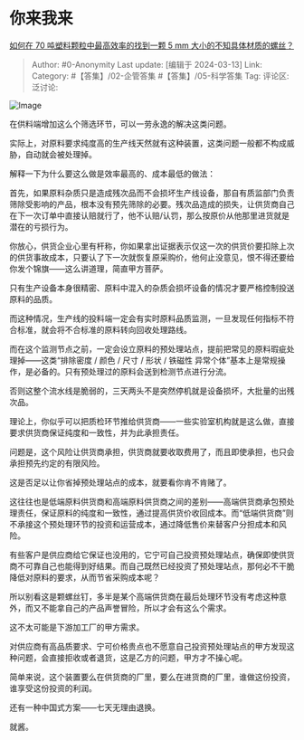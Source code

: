 # 你来我来
[如何在 70 吨塑料颗粒中最高效率的找到一颗 5 mm 大小的不知具体材质的螺丝？](https://www.zhihu.com/question/595410342/answer/3429080326)

> Author: #0-Anonymity
> Last update: [编辑于 2024-03-13]
> Link:
> Category: #【答集】/02-企管答集 #【答集】/05-科学答集 
> Tag: 
> 评论区:
> 泛讨论:

![Image](https://pic1.zhimg.com/50/v2-142888e8fe8d774db2143c01c322ea7b_720w.jpg?source=2c26e567)

在供料端增加这么个筛选环节，可以一劳永逸的解决这类问题。

实际上，对原料要求纯度高的生产线天然就有这种装置，这类问题一般都不构成威胁，自动就会被处理掉。

解释一下为什么要这么做是效率最高的、成本最低的做法：

首先，如果原料杂质只是造成残次品而不会损坏生产线设备，那自有质监部门负责筛除受影响的产品，根本没有预先筛除的必要。残次品造成的损失，让供货商自己在下一次订单中直接认赔就行了，他不认赔/认罚，那么按原价从他那里进货就是潜在的亏损行为。

你放心，供货企业心里有杆称，你如果拿出证据表示仅这一次的供货价要扣除上次的供货事故成本，只要认了下一次就恢复原采购价，他何止没意见，恨不得还要给你发个锦旗——这么讲道理，简直甲方菩萨。

只有生产设备本身很精密、原料中混入的杂质会损坏设备的情况才要严格控制投送原料的品质。

而这种情况，生产线的投料端一定会有实时原料品质监测，一旦发现任何指标不符合标准，就会将不合标准的原料转向回收处理路线。

而在这个监测节点之前，一定会设立原料的预处理站点，提前把常见的原料瑕疵处理掉——这类“排除密度 / 颜色 / 尺寸 / 形状 / 铁磁性 异常个体”基本上是常规操作，是必备的。只有预处理过的原料会送到检测节点进行分流。

否则这整个流水线是脆弱的，三天两头不是突然停机就是设备损坏，大批量的出残次品。

理论上，你似乎可以把质检环节推给供货商——一些实验室机构就是这么做，直接要求供货商保证纯度和一致性，并为此承担责任。

问题是，这个风险让供货商承担，供货商就要收取费用了，而且即使承担，也只会承担预先约定的有限风险。

这是否足以让你省掉预处理站点的成本，就要看你肯不肯赌了。

这往往也是低端原料供货商和高端原料供货商之间的差别——高端供货商承包预处理责任，保证原料的纯度和一致性，通过提高供货价收回成本。而“低端供货商”则不承接这个预处理环节的投资和运营成本，通过降低售价来替客户分担成本和风险。

有些客户是供应商给它保证也没用的，它宁可自己投资预处理站点，确保即使供货商不可靠自己也能得到好结果。而自己既然已经投资了预处理站点，那何必不干脆降低对原料的要求，从而节省采购成本呢？

所以别看这是颗螺丝钉，多半是某个高端供货商在最后处理环节没有考虑这种意外，而又不能拿自己的产品声誉冒险，所以才会有这么个需求。

这不太可能是下游加工厂的甲方需求。

对供应商有高品质要求、宁可价格贵点也不愿意自己投资预处理站点的甲方发现这种问题，会直接拒收或者退货，这是乙方的问题，甲方才不操心呢。

简单来说，这个装置要么在供货商的厂里，要么在进货商的厂里，谁做这份投资，谁享受这份投资的利润。

还有一种中国式方案——七天无理由退换。

就酱。